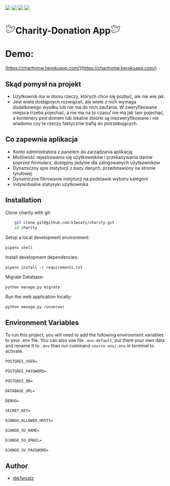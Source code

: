 [![](https://img.shields.io/badge/Python-3776AB?style=for-the-badge&logo=python&logoColor=white)](https://github.com/k1wsatz/charity/issues)
[![](https://img.shields.io/badge/Django-092E20?style=for-the-badge&logo=django&logoColor=white)](https://github.com/k1wsatz/charity/network)
[![](https://img.shields.io/badge/Heroku-430098?style=for-the-badge&logo=heroku&logoColor=white)](https://github.com/k1wsatz/charity/stargazers)
[![](https://img.shields.io/badge/PostgreSQL-316192?style=for-the-badge&logo=postgresql&logoColor=white)](https://github.com/k1wsatz/charity/stargazers)
# ![](favicon-32x32.png)Charity-Donation App![](favicon-32x32.png)

# Demo:
[https://charitymw.herokuapp.com/](https://charitymw.herokuapp.com/)

## Skąd pomysł na projekt

- Użytkownik ma w domu rzeczy, których chce się pozbyć, ale nie wie jak.
- Jest wiele dostępnych rozwiązań, ale wiele z nich wymaga dodatkowego wysiłku lub nie ma do nich zaufania. W zweryfikowane miejsca trzeba pojechać, a nie ma na to czasu/ nie ma jak tam pojechać, a kontenery pod domem lub lokalne zbiórki są niezweryfikowane i nie wiadomo czy te rzeczy faktycznie trafią do potrzebujących.

## Co zapewnia aplikacja

- Konto administratora z panelem do zarządzania aplikacją
- Możliwość rejestrowania się użytkowników i przekazywania darów poprzez formularz, dostępny jedynie dla zalogowanych użytkowników
- Dynamiczny spis instytucji z bazy danych, przedstawiony na stronie tytułowej
- Dynamiczne filtrowanie instytucji na podstawie wyboru kategorii
- Indywidualne statysyki użytkownika 

## Installation

Clone charity with git:

```bash
    git clone git@github.com:k1wsatz/charity.git
    cd charity
```
Setup a local development environment:

`pipenv shell`

Install development dependencies:

`pipenv install -r requirements.txt`

Migrate Database:

`python manage.py migrate`

Run the web application locally:

`python manage.py runserver`

## Environment Variables
To run this project, you will need to add the following environment variables to your .env file. You can also use file `.env-default`, put there your own data and rename it to `.env` than run command `source env/.env` in terminal to activate.

`POSTGRES_USER=`

`POSTGRES_PASSWORD=`

`POSTGRES_DB=`

`DATABASE_URL=`

`DEBUG=`

`SECRET_KEY=`

`DJANGO_ALLOWED_HOSTS=`

`DJANGO_SU_NAME=`

`DJANGO_SU_EMAIL=`

`DJANGO_SU_PASSWORD=`

## Author
- [@k1wsatz](https://www.github.com/k1wsatz)